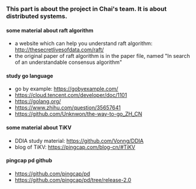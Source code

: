 ### This part is about the project in Chai's team. It is about distributed systems.

#### some material about raft algorithm
- a website which can help you understand raft algorithm: http://thesecretlivesofdata.com/raft/
- the original paper of raft algorithm is in the paper file, named "In search of an understandable consensus algorithm"
#### study go language
- go by example: https://gobyexample.com/
- https://cloud.tencent.com/developer/doc/1101
- https://golang.org/
- https://www.zhihu.com/question/35657641
- https://github.com/Unknwon/the-way-to-go_ZH_CN

#### some material about TiKV
- DDIA study material: https://github.com/Vonng/DDIA
- blog of TiKV: https://pingcap.com/blog-cn/#TiKV
#### pingcap pd github
- https://github.com/pingcap/pd
- https://github.com/pingcap/pd/tree/release-2.0

